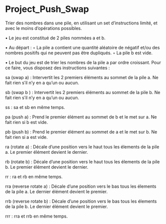 # Project_Push_Swap

Trier des nombres dans une pile, en utilisant un set d’instructions limité, et avec le moins d’opérations possibles.

• Le jeu est constitué de 2 piles nommées a et b.

• Au départ :
◦ La pile a contient une quantité aléatoire de négatif et/ou des nombres positifs
qui ne peuvent pas être dupliqués.
◦ La pile b est vide.


• Le but du jeu est de trier les nombres de la pile a par ordre croissant. Pour ce
faire, vous disposez des instructions suivantes :

sa (swap a) : Intervertit les 2 premiers éléments au sommet de la pile a.
Ne fait rien s’il n’y en a qu’un ou aucun.

sb (swap b ) : Intervertit les 2 premiers éléments au sommet de la pile b.
Ne fait rien s’il n’y en a qu’un ou aucun.

ss : sa et sb en même temps.

pa (push a) : Prend le premier élément au sommet de b et le met sur a.
Ne fait rien si b est vide.

pb (push b) : Prend le premier élément au sommet de a et le met sur b.
Ne fait rien si a est vide.

ra (rotate a) : Décale d’une position vers le haut tous les élements de la pile a.
Le premier élément devient le dernier.

rb (rotate b) : Décale d’une position vers le haut tous les élements de la pile b.
Le premier élément devient le dernier.

rr : ra et rb en même temps.

rra (reverse rotate a) : Décale d’une position vers le bas tous les élements de
la pile a. Le dernier élément devient le premier.

rrb (reverse rotate b) : Décale d’une position vers le bas tous les élements de
la pile b. Le dernier élément devient le premier.

rrr : rra et rrb en même temps.
